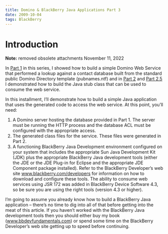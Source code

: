 ```yaml
---
title: Domino & BlackBerry Java Applications Part 3
date: 2009-10-04
tags: BlackBerry
---
```


Introduction
============

**Note:** removed obsolete attachments November 11, 2022

In [Part 1](index.php/Domino/dbja1.html) in this series, I showed how to build a simple Domino Web Service that performed a lookup against a contact database built from the standard public Domino Directory template (pubnames.ntf) and in [Part 2](index.php/BlackBerry/dbja2.html) and [Part 2.5](index.php/Miscellaneous/bbdja25.html) I demonstrated how to build the Java stub class that can be used to consume the web service. 

In this installment, I’ll demonstrate how to build a simple Java application that uses the generated code to access the web service. At this point, you’ll need:

1.  A Domino server hosting the database provided in Part 1. The server must be running the HTTP process and the database ACL must be configured with the appropriate access.
2.  The generated class files for the service. These files were generated in Part 2.
3.  A functioning BlackBerry Java Development environment configured on your system that includes the appropriate Sun Java Development Kit (JDK) plus the appropriate BlackBerry Java development tools (either the JDE or the JDE Plug-in for Eclipse and the appropriate JDE Component package installed). Refer to the BlackBerry Developer’s web site www.blackberry.com/developers for information on how to download and configure these tools. The ability to consume web services using JSR 172 was added in BlackBerry Device Software 4.3, so be sure you are using the right tools (version 4.3 or higher).

I’m going to assume you already know how to build a BlackBerry Java application – there’s no time to dig into all of that before getting into the meat of this article. If you haven’t worked with the BlackBerry Java development tools then you should either buy my book (www.bbdevfundamentals.com) or spend some time on the BlackBerry Developer’s web site getting up to speed before continuing.